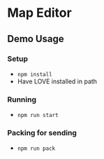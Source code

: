 # Map Editor

## Demo Usage

### Setup
- `npm install`
- Have LOVE installed in path

### Running
- `npm run start`

### Packing for sending 
- `npm run pack`
